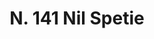 ---
title: "N. 141 Nil Spetie"
permalink: "/edition/plant141/"
plant-name: "N. 141"
plant-number: "141"
plant-xml: "/assets/xml/plant141.xml"
plant-img1: "/assets/img/plant141_verso.jpg"
plant-img2: "/assets/img/plant141.jpg"
plant-title: "N. 141 Nil Spetie"
plant-wfo-link: "http://www.worldfloraonline.org/taxon/wfo-0001296676"
plant-kew-link: "https://powo.science.kew.org/taxon/urn:lsid:ipni.org:names:30043043-2"
plant-taxon-content: "Ipomoea purpurea Lam."
layout: single-xml
---